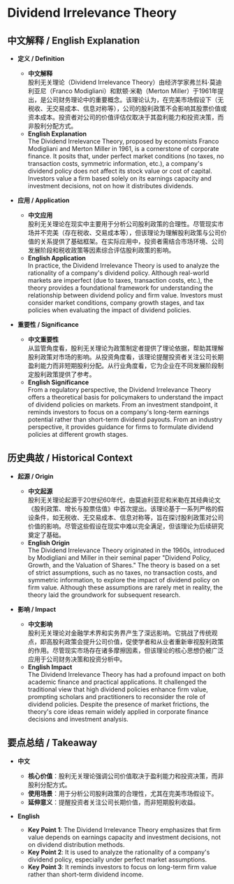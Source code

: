 # Dividend Irrelevance Theory

## 中文解释 / English Explanation

* **定义 / Definition**  
  - **中文解释**  
    股利无关理论（Dividend Irrelevance Theory）由经济学家弗兰科·莫迪利亚尼（Franco Modigliani）和默顿·米勒（Merton Miller）于1961年提出，是公司财务理论中的重要概念。该理论认为，在完美市场假设下（无税收、无交易成本、信息对称等），公司的股利政策不会影响其股票价值或资本成本。投资者对公司的价值评估仅取决于其盈利能力和投资决策，而非股利分配方式。  
  - **English Explanation**  
    The Dividend Irrelevance Theory, proposed by economists Franco Modigliani and Merton Miller in 1961, is a cornerstone of corporate finance. It posits that, under perfect market conditions (no taxes, no transaction costs, symmetric information, etc.), a company's dividend policy does not affect its stock value or cost of capital. Investors value a firm based solely on its earnings capacity and investment decisions, not on how it distributes dividends.

* **应用 / Application**  
  - **中文应用**  
    股利无关理论在现实中主要用于分析公司股利政策的合理性。尽管现实市场并不完美（存在税收、交易成本等），但该理论为理解股利政策与公司价值的关系提供了基础框架。在实际应用中，投资者需结合市场环境、公司发展阶段和税收政策等因素综合评估股利政策的影响。  
  - **English Application**  
    In practice, the Dividend Irrelevance Theory is used to analyze the rationality of a company's dividend policy. Although real-world markets are imperfect (due to taxes, transaction costs, etc.), the theory provides a foundational framework for understanding the relationship between dividend policy and firm value. Investors must consider market conditions, company growth stages, and tax policies when evaluating the impact of dividend policies.

* **重要性 / Significance**  
  - **中文重要性**  
    从监管角度看，股利无关理论为政策制定者提供了理论依据，帮助其理解股利政策对市场的影响。从投资角度看，该理论提醒投资者关注公司长期盈利能力而非短期股利分配。从行业角度看，它为企业在不同发展阶段制定股利政策提供了参考。  
  - **English Significance**  
    From a regulatory perspective, the Dividend Irrelevance Theory offers a theoretical basis for policymakers to understand the impact of dividend policies on markets. From an investment standpoint, it reminds investors to focus on a company's long-term earnings potential rather than short-term dividend payouts. From an industry perspective, it provides guidance for firms to formulate dividend policies at different growth stages.

## 历史典故 / Historical Context

* **起源 / Origin**  
  - **中文起源**  
    股利无关理论起源于20世纪60年代，由莫迪利亚尼和米勒在其经典论文《股利政策、增长与股票估值》中首次提出。该理论基于一系列严格的假设条件，如无税收、无交易成本、信息对称等，旨在探讨股利政策对公司价值的影响。尽管这些假设在现实中难以完全满足，但该理论为后续研究奠定了基础。  
  - **English Origin**  
    The Dividend Irrelevance Theory originated in the 1960s, introduced by Modigliani and Miller in their seminal paper "Dividend Policy, Growth, and the Valuation of Shares." The theory is based on a set of strict assumptions, such as no taxes, no transaction costs, and symmetric information, to explore the impact of dividend policy on firm value. Although these assumptions are rarely met in reality, the theory laid the groundwork for subsequent research.

* **影响 / Impact**  
  - **中文影响**  
    股利无关理论对金融学术界和实务界产生了深远影响。它挑战了传统观点，即高股利政策会提升公司价值，促使学者和从业者重新审视股利政策的作用。尽管现实市场存在诸多摩擦因素，但该理论的核心思想仍被广泛应用于公司财务决策和投资分析中。  
  - **English Impact**  
    The Dividend Irrelevance Theory has had a profound impact on both academic finance and practical applications. It challenged the traditional view that high dividend policies enhance firm value, prompting scholars and practitioners to reconsider the role of dividend policies. Despite the presence of market frictions, the theory's core ideas remain widely applied in corporate finance decisions and investment analysis.

## 要点总结 / Takeaway

* **中文**  
  - **核心价值**：股利无关理论强调公司价值取决于盈利能力和投资决策，而非股利分配方式。  
  - **使用场景**：用于分析公司股利政策的合理性，尤其在完美市场假设下。  
  - **延伸意义**：提醒投资者关注公司长期价值，而非短期股利收益。  

* **English**  
  - **Key Point 1**: The Dividend Irrelevance Theory emphasizes that firm value depends on earnings capacity and investment decisions, not on dividend distribution methods.  
  - **Key Point 2**: It is used to analyze the rationality of a company's dividend policy, especially under perfect market assumptions.  
  - **Key Point 3**: It reminds investors to focus on long-term firm value rather than short-term dividend income.